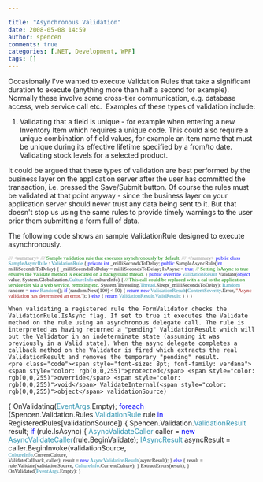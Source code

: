 ```yaml
---

title: "Asynchronous Validation"
date: 2008-05-08 14:59
author: spencen
comments: true
categories: [.NET, Development, WPF]
tags: []
---
```



Occasionally I've wanted to execute Validation Rules that take a significant duration to execute (anything more than half a second for example). Normally these involve some cross-tier communication, e.g. database access, web service call etc.&nbsp; Examples of these types of validation include:
 

1.  Validating that a field is unique - for example when entering a new Inventory Item which requires a unique code. This could also require a unique combination of field values, for example an item name that must be unique during its effective lifetime specified by a from/to date.  Validating stock levels for a selected product. 

It could be argued that these types of validation are best performed by the business layer on the application server after the user has committed the transaction, i.e. pressed the Save/Submit button. Of course the rules must be validated at that point anyway - since the business layer on your application server should never trust any data being sent to it. But that doesn't stop us using the same rules to provide timely warnings to the user prior them submitting a form full of data. 
 

The following code shows an sample ValidationRule designed to execute asynchronously.


<span style="font-size: 8pt; font-family: verdana"><span style="color: rgb(128,128,128)">///</span><span style="color: rgb(0,128,0)"> </span><span style="color: rgb(128,128,128)">&lt;summary&gt;
///</span><span style="color: rgb(0,128,0)"> Sample validation rule that executes asynchronously by default.
</span><span style="color: rgb(128,128,128)">///</span><span style="color: rgb(0,128,0)"> </span><span style="color: rgb(128,128,128)">&lt;/summary&gt;
</span><span style="color: rgb(0,0,255)">public</span> <span style="color: rgb(0,0,255)">class</span> <span style="color: rgb(43,145,175)">SampleAsyncRule</span> : <span style="color: rgb(43,145,175)">ValidationRule
</span>{
<span style="color: rgb(0,0,255)">private</span> <span style="color: rgb(0,0,255)">int</span> _milliSecondsToDelay;
<span style="color: rgb(0,0,255)">public</span> SampleAsyncRule(<span style="color: rgb(0,0,255)">int</span> milliSecondsToDelay)
{
_milliSecondsToDelay = milliSecondsToDelay;
IsAsync = <span style="color: rgb(0,0,255)">true</span>; <span style="color: rgb(0,128,0)">// Setting IsAsync to true ensures the Validate method is executed on a background thread.
</span>    }
<span style="color: rgb(0,0,255)">public</span> <span style="color: rgb(0,0,255)">override</span> <span style="color: rgb(43,145,175)">ValidationResult</span> Validate(<span style="color: rgb(0,0,255)">object</span> value, System.Globalization.<span style="color: rgb(43,145,175)">CultureInfo</span> cultureInfo)
{
<span style="color: rgb(0,128,0)">// This call could be replaced with a cal to the application service tier via a web service, remoting etc.
</span>        System.Threading.<span style="color: rgb(43,145,175)">Thread</span>.Sleep(_milliSecondsToDelay);
<span style="color: rgb(43,145,175)">Random</span> random = <span style="color: rgb(0,0,255)">new</span> <span style="color: rgb(43,145,175)">Random</span>();
<span style="color: rgb(0,0,255)">if</span> (random.Next(100) &lt; 50)
{
<span style="color: rgb(0,0,255)">return</span> <span style="color: rgb(0,0,255)">new</span> <span style="color: rgb(43,145,175)">ValidationResult</span>(<span style="color: rgb(43,145,175)">ContentSeverity</span>.Error, <span style="color: rgb(163,21,21)">"Async validation has determined an error."</span>);
}
<span style="color: rgb(0,0,255)">else
</span>        {
<span style="color: rgb(0,0,255)">return</span> <span style="color: rgb(43,145,175)">ValidationResult.ValidResult;</span>
}
}
}</span></pre><a href="http://11011.net/software/vspaste"></a>

    
    When validating a registered rule the FormValidator checks the ValidationRule.IsAsync flag. If set to true it executes the Validate method on the rule using an asynchronous delegate call. The rule is interpreted as having returned a "pending" ValidationResult which will put the Validator in an indeterminate state (assuming it was previously in a Valid state). When the async delegate completes a callback method on the Validator is fired which extracts the real ValidationResult and removes the temporary "pending" result.
    <pre class="code"><span style="font-size: 8pt; font-family: verdana"><span style="color: rgb(0,0,255)">protected</span> <span style="color: rgb(0,0,255)">override</span> <span style="color: rgb(0,0,255)">void</span> ValidateInternal(<span style="color: rgb(0,0,255)">object</span> validationSource)
{
OnValidating(<span style="color: rgb(43,145,175)">EventArgs</span>.Empty);
<span style="color: rgb(0,0,255)">foreach</span> (Spencen.Validation.Rules.<span style="color: rgb(43,145,175)">ValidationRule</span> rule <span style="color: rgb(0,0,255)">in</span> RegisteredRules[validationSource])
{
Spencen.Validation.<span style="color: rgb(43,145,175)">ValidationResult</span> result;
<span style="color: rgb(0,0,255)">if</span> (rule.IsAsync)
{
<span style="color: rgb(43,145,175)">AsyncValidateCaller</span> caller = <span style="color: rgb(0,0,255)">new</span> <span style="color: rgb(43,145,175)">AsyncValidateCaller</span>(rule.BeginValidate);
<span style="color: rgb(43,145,175)">IAsyncResult</span> asyncResult = caller.BeginInvoke(validationSource, <br>                                                                                 </span><span style="font-size: 8pt; font-family: verdana"><span style="color: rgb(43,145,175)">CultureInfo</span>.CurrentCulture, <br>                                                                                 ValidateCallback, caller);
result = <span style="color: rgb(0,0,255)">new</span> <span style="color: rgb(43,145,175)">AsyncValidationResult</span>(asyncResult);
}
<span style="color: rgb(0,0,255)">else
</span>        {
result = rule.Validate(validationSource, <span style="color: rgb(43,145,175)">CultureInfo</span>.CurrentCulture);
}
ExtractErrors(result);
}
OnValidated(<span style="color: rgb(43,145,175)">EventArgs</span>.Empty);
}</span>


